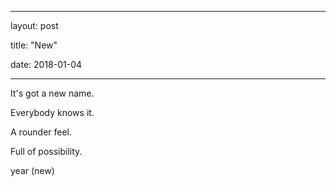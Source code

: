 



---

layout: post



title:  "New"



date: 2018-01-04

---







It's got a new name.

Everybody knows it.

A rounder feel.

Full of possibility.

year (new)













​







​








​

